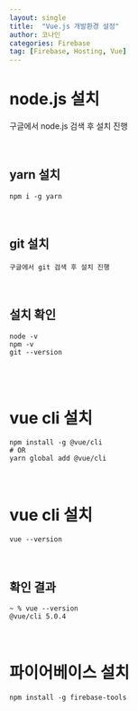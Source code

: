 ```yaml
---
layout: single
title:  "Vue.js 개발환경 설정"
author: 코나인
categories: Firebase
tag: [Firebase, Hosting, Vue]
---
```



# node.js 설치
구글에서 node.js 검색 후 설치 진행

<br />

## yarn 설치
```
npm i -g yarn
```

<br />

## git 설치
```
구글에서 git 검색 후 설치 진행
```
<br />

## 설치 확인
```
node -v 
npm -v
git --version 
```
 
<br />
<br />

# vue cli 설치
```
npm install -g @vue/cli
# OR
yarn global add @vue/cli
```

<br />

# vue cli 설치
```
vue --version
```

<br />

## 확인 결과

```
~ % vue --version
@vue/cli 5.0.4
```

<br />


# 파이어베이스 설치
```
npm install -g firebase-tools
```